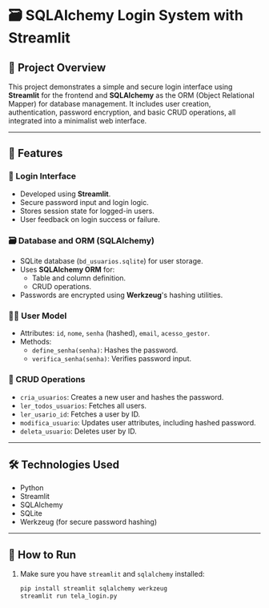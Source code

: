 # 🗃️ SQLAlchemy Login System with Streamlit

## 📌 Project Overview

This project demonstrates a simple and secure login interface using **Streamlit** for the frontend and **SQLAlchemy** as the ORM (Object Relational Mapper) for database management. It includes user creation, authentication, password encryption, and basic CRUD operations, all integrated into a minimalist web interface.

---

## 📂 Features

### 🔐 Login Interface
- Developed using **Streamlit**.
- Secure password input and login logic.
- Stores session state for logged-in users.
- User feedback on login success or failure.

### 🗃️ Database and ORM (SQLAlchemy)
- SQLite database (`bd_usuarios.sqlite`) for user storage.
- Uses **SQLAlchemy ORM** for:
  - Table and column definition.
  - CRUD operations.
- Passwords are encrypted using **Werkzeug**'s hashing utilities.

### 🧑‍💼 User Model
- Attributes: `id`, `nome`, `senha` (hashed), `email`, `acesso_gestor`.
- Methods:
  - `define_senha(senha)`: Hashes the password.
  - `verifica_senha(senha)`: Verifies password input.

### 🔁 CRUD Operations
- `cria_usuarios`: Creates a new user and hashes the password.
- `ler_todos_usuarios`: Fetches all users.
- `ler_usario_id`: Fetches a user by ID.
- `modifica_usuario`: Updates user attributes, including hashed password.
- `deleta_usuario`: Deletes user by ID.

---

## 🛠️ Technologies Used
- Python
- Streamlit
- SQLAlchemy
- SQLite
- Werkzeug (for secure password hashing)

---

## 🚀 How to Run
1. Make sure you have `streamlit` and `sqlalchemy` installed:
   ```bash
   pip install streamlit sqlalchemy werkzeug 
   streamlit run tela_login.py

